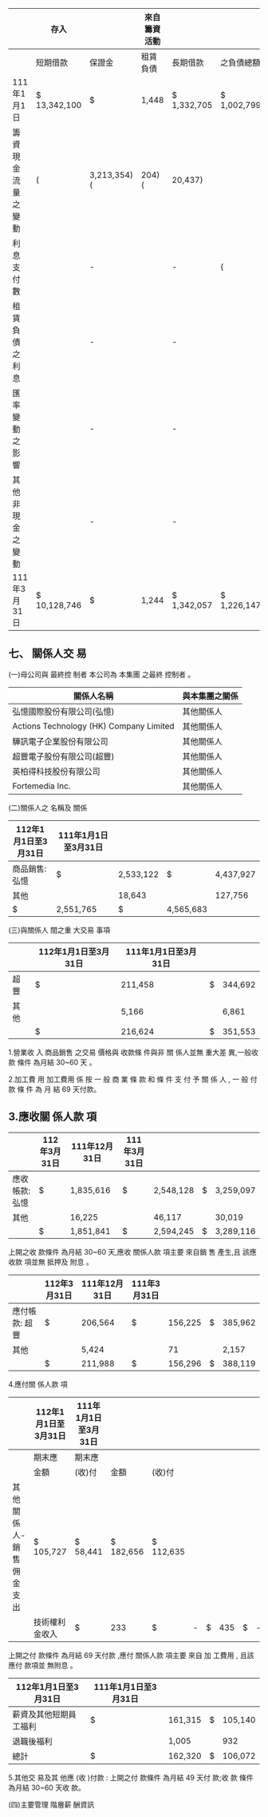 
|                    | 存入         |              | 來自籌資活動   |             |             |              |    |            |    |        |
|--------------------|--------------|--------------|----------------|-------------|-------------|--------------|----|------------|----|--------|
|                    | 短期借款     | 保證金       | 租賃負債       | 長期借款    | 之負債總額  |              |    |            |    |        |
| 111年1月1日        | $ 13,342,100 | $            | 1,448          | $ 1,332,705 | $ 1,002,799 | $ 15,679,052 |    |            |    |        |
| 籌資現金流量之變動 | (            | 3,213,354) ( | 204) (         | 20,437)     |             | 221,900      | (  | 3,012,095) |    |        |
| 利息支付數         |              | -            |                | -           | (           | 7,027)       |    | -          | (  | 7,027) |
| 租賃負債之利息     |              | -            |                | -           |             | 7,027        |    | -          |    | 7,027  |
| 匯率變動之影響     |              | -            |                | -           |             | 5,816        |    | -          |    | 5,816  |
| 其他非現金之變動   |              | -            |                | -           |             | 23,973       |    | 1,448      |    | 25,421 |
| 111年3月31日       | $ 10,128,746 | $            | 1,244          | $ 1,342,057 | $ 1,226,147 | $ 12,698,194 |    |            |    |        |

## 七、 關係人交 易

(一)母公司與 最終控 制者 本公司為 本集團 之最終 控制者 。

| 關係人名稱                              | 與本集團之關係   |
|-----------------------------------------|------------------|
| 弘憶國際股份有限公司(弘憶)              | 其他關係人       |
| Actions Technology (HK) Company Limited | 其他關係人       |
| 驊訊電子企業股份有限公司                | 其他關係人       |
| 超豐電子股份有限公司(超豐)              | 其他關係人       |
| 英柏得科技股份有限公司                  | 其他關係人       |
| Fortemedia Inc.                         | 其他關係人       |

(二)關係人之 名稱及 關係

| 112年1月1日至3月31日   | 111年1月1日至3月31日   |           |           |           |
|------------------------|------------------------|-----------|-----------|-----------|
| 商品銷售: 弘憶        | $                      | 2,533,122 | $         | 4,437,927 |
| 其他                   |                        | 18,643    |           | 127,756   |
| $                      | 2,551,765              | $         | 4,565,683 |           |

(三)與關係人 間之重 大交易 事項

|      | 112年1月1日至3月31日   | 111年1月1日至3月31日   |    |         |
|------|------------------------|------------------------|----|---------|
| 超豐 | $                      | 211,458                | $  | 344,692 |
| 其他 |                        | 5,166                  |    | 6,861   |
|      | $                      | 216,624                | $  | 351,553 |

1.營業收 入 商品銷售 之交易 價格與 收款條 件與非 關 係人並無 重大差 異,一般收款 條件 為月結 30~60 天 。

2.加工費 用 加工費用 係 按 一 般 商 業 條 款 和 條 件 支 付 予 關 係 人 , 一 般 付 款 條 件 為 月 結 69 天付款。

## 3.應收關 係人款 項

|                 | 112年3月31日   | 111年12月31日   | 111年3月31日   |           |    |           |
|-----------------|----------------|-----------------|----------------|-----------|----|-----------|
| 應收帳款: 弘憶 | $              | 1,835,616       | $              | 2,548,128 | $  | 3,259,097 |
| 其他            |                | 16,225          |                | 46,117    |    | 30,019    |
|                 | $              | 1,851,841       | $              | 2,594,245 | $  | 3,289,116 |

上開之收 款條件 為月結 30~60 天,應收 關係人款 項主要 來自銷 售 產生,且 該應收款 項並無 抵押及 附息 。

|                 | 112年3月31日   | 111年12月31日   | 111年3月31日   |         |    |         |
|-----------------|----------------|-----------------|----------------|---------|----|---------|
| 應付帳款: 超豐 | $              | 206,564         | $              | 156,225 | $  | 385,962 |
| 其他            |                | 5,424           |                | 71      |    | 2,157   |
|                 | $              | 211,988         | $              | 156,296 | $  | 388,119 |

4.應付關 係人款 項

|                           | 112年1月1日至3月31日   | 111年1月1日至3月31日   |           |           |    |    |     |    |    |
|---------------------------|------------------------|------------------------|-----------|-----------|----|----|-----|----|----|
|                           | 期末應                 | 期末應                 |           |           |    |    |     |    |    |
|                           | 金額                   | (收)付                 | 金額      | (收)付    |    |    |     |    |    |
| 其他關係人-  銷售佣金支出 | $ 105,727              | $ 58,441               | $ 182,656 | $ 112,635 |    |    |     |    |    |
|                           | 技術權利金收入         | $                      | 233       | $         | -  | $  | 435 | $  | -  |

上開之付 款條件 為月結 69 天付款 ,應付 關係人款 項主要 來自 加 工費用 , 且該應付 款項並 無附息 。

| 112年1月1日至3月31日   | 111年1月1日至3月31日   |         |    |         |
|------------------------|------------------------|---------|----|---------|
| 薪資及其他短期員工福利 | $                      | 161,315 | $  | 105,140 |
| 退職後福利             |                        | 1,005   |    | 932     |
| 總計                   | $                      | 162,320 | $  | 106,072 |

5.其他交 易及其 他應 (收 )付款 :
上開之付 款條件 為月結 49 天付 款;收 款 條件為月結 30~60 天收 款。

(四)主要管理 階層薪 酬資訊